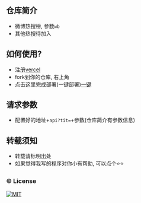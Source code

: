 ## 仓库简介

* 微博热搜榜, 参数`wb`
* 其他热搜待加入

## 如何使用?

* 注册[vercel](https://vercel.com/)
* fork到你的仓库, 右上角
* 点击这里完成部署(一键部署)[一键](https://vercel.com/new/clone?s=https%3A%2F%2Fgithub.com%2FRr210%2Fhot_search.git)

## 请求参数

* 配置好的地址+`api?tit=`+参数(仓库简介有参数信息)

## 转载须知

* 转载请标明出处
* 如果觉得我写的程序对你小有帮助, 可以点个⭐⭐

### :copyright: License

[![MIT](http://api.haizlin.cn/api?mod=interview&ctr=issues&act=generateSVG&type=a.svg)](https://github.com/Rr210/hot_search/blob/master/LICENSE)
